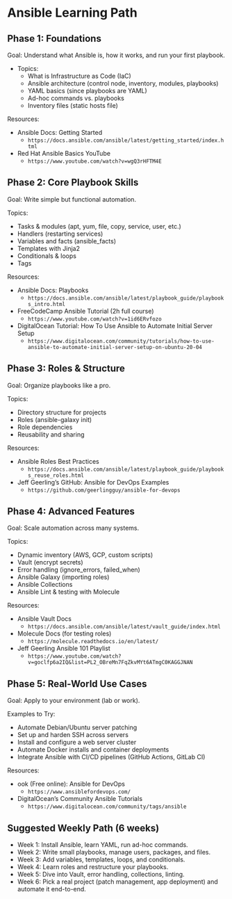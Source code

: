 # Ansible Learning Path

## Phase 1: Foundations

Goal: Understand what Ansible is, how it works, and run your first playbook.

- Topics:
  - What is Infrastructure as Code (IaC)
  - Ansible architecture (control node, inventory, modules, playbooks)
  - YAML basics (since playbooks are YAML)
  - Ad-hoc commands vs. playbooks
  - Inventory files (static hosts file)

Resources:

- Ansible Docs: Getting Started
  - `https://docs.ansible.com/ansible/latest/getting_started/index.html`
- Red Hat Ansible Basics YouTube
  - `https://www.youtube.com/watch?v=wgQ3rHFTM4E`

## Phase 2: Core Playbook Skills

Goal: Write simple but functional automation.

Topics:

- Tasks & modules (apt, yum, file, copy, service, user, etc.)
- Handlers (restarting services)
- Variables and facts (ansible_facts)
- Templates with Jinja2
- Conditionals & loops
- Tags

Resources:

- Ansible Docs: Playbooks
  - `https://docs.ansible.com/ansible/latest/playbook_guide/playbooks_intro.html`
- FreeCodeCamp Ansible Tutorial (2h full course)
  - `https://www.youtube.com/watch?v=1id6ERvfozo`
- DigitalOcean Tutorial: How To Use Ansible to Automate Initial Server Setup
  - `https://www.digitalocean.com/community/tutorials/how-to-use-ansible-to-automate-initial-server-setup-on-ubuntu-20-04`

## Phase 3: Roles & Structure

Goal: Organize playbooks like a pro.

Topics:

- Directory structure for projects
- Roles (ansible-galaxy init)
- Role dependencies
- Reusability and sharing

Resources:

- Ansible Roles Best Practices
  - `https://docs.ansible.com/ansible/latest/playbook_guide/playbooks_reuse_roles.html`
- Jeff Geerling’s GitHub: Ansible for DevOps Examples
  - `https://github.com/geerlingguy/ansible-for-devops`

## Phase 4: Advanced Features

Goal: Scale automation across many systems.

Topics:

- Dynamic inventory (AWS, GCP, custom scripts)
- Vault (encrypt secrets)
- Error handling (ignore_errors, failed_when)
- Ansible Galaxy (importing roles)
- Ansible Collections
- Ansible Lint & testing with Molecule

Resources:

- Ansible Vault Docs
  - `https://docs.ansible.com/ansible/latest/vault_guide/index.html`
- Molecule Docs (for testing roles)
  - `https://molecule.readthedocs.io/en/latest/`
- Jeff Geerling Ansible 101 Playlist
  - `https://www.youtube.com/watch?v=goclfp6a2IQ&list=PL2_OBreMn7FqZkvMYt6ATmgC0KAGGJNAN`

## Phase 5: Real-World Use Cases

Goal: Apply to your environment (lab or work).

Examples to Try:

- Automate Debian/Ubuntu server patching
- Set up and harden SSH across servers
- Install and configure a web server cluster
- Automate Docker installs and container deployments
- Integrate Ansible with CI/CD pipelines (GitHub Actions, GitLab CI)

Resources:

- ook (Free online): Ansible for DevOps
  - `https://www.ansiblefordevops.com/`
- DigitalOcean’s Community Ansible Tutorials
  - `https://www.digitalocean.com/community/tags/ansible`

## Suggested Weekly Path (6 weeks)

- Week 1: Install Ansible, learn YAML, run ad-hoc commands.
- Week 2: Write small playbooks, manage users, packages, and files.
- Week 3: Add variables, templates, loops, and conditionals.
- Week 4: Learn roles and restructure your playbooks.
- Week 5: Dive into Vault, error handling, collections, linting.
- Week 6: Pick a real project (patch management, app deployment) and automate it end-to-end.
